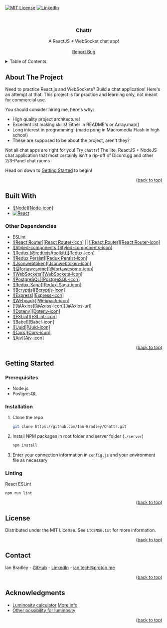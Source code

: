 <a name="readme-top"></a>


<!-- PROJECT SHIELD -->
<!-- [![Contributors][contributors-shield]][contributors-url]
[![Forks][forks-shield]][forks-url]
[![Stargazers][stars-shield]][stars-url]
[![Issues][issues-shield]][issues-url] -->
[![MIT License][license-shield]][license-url]
[![LinkedIn][linkedin-shield]][linkedin-url]


<br />


<!-- PROJECT LOGO -->
<div align="center">
  <a href="https://github.com/Ian-Bradley/Chattr">
    <!-- <img src="images/logo.png" alt="Logo" width="80" height="80"> -->
  </a>
  <h3 align="center">Chattr</h3>
  <p align="center">
    A ReactJS + WebSocket chat app!
    <!-- <br /> -->
    <!-- <a href=""><strong>Explore the docs »</strong></a> -->
    <br />
    <br />
    <!-- <a href="">View Demo</a> -->
    <!-- · -->
    <a href="https://github.com/Ian-Bradley/Chattr/issues">Report Bug</a>
    <!-- · -->
    <!-- <a href="https://github.com/Ian-Bradley/Chattr/issues">Request Feature</a> -->
  </p>
</div>


<!-- TABLE OF CONTENTS -->
<details>
  <summary>Table of Contents</summary>
  <ol>
    <li>
      <a href="#about-the-project">About The Project</a>
      <ul>
        <li><a href="#built-with">Built With</a></li>
      </ul>
    </li>
    <li>
      <a href="#getting-started">Getting Started</a>
      <ul>
        <li><a href="#prerequisites">Prerequisites</a></li>
        <li><a href="#installation">Installation</a></li>
      </ul>
    </li>
    <li><a href="#license">License</a></li>
    <li><a href="#contact">Contact</a></li>
    <li><a href="#acknowledgments">Acknowledgments</a></li>
  </ol>
</details>


<!-- ABOUT THE PROJECT -->
## About The Project

<!-- [![Product Name Screen Shot][product-screenshot]](https://example.com) -->

Need to practice React.js and WebSockets? Build a chat application! Here's an attempt at that. This project is for practice and learning only, not meant for commercial use.

You should consider hiring me, here's why:
* High quality project architecture!
* Excellent list making skills! Either in README's or Array.map()
* Long interest in programming! (made pong in Macromedia Flash in high school)
* These are supposed to be about the project, aren't they?

Not all chat apps are right for you! Try `Chattr`! The lite, ReactJS + NodeJS chat application that most certainly isn't a rip-off of Dicord.gg and other 2/3-Panel chat rooms


Head on down to <a href="#getting-started">Getting Started</a> to begin!


<p align="right">(<a href="#readme-top">back to top</a>)</p>



## Built With

* [![Node][Node-icon]][Node-url]
* [![React][React-icon]][React-url]

### Other Dependencies

* ESLint
* [![React Router][React Router-icon]][React Router-url] || [![React Router][React Router-icon]][React Router-url2]
* [![Styled-components][Styled-components-icon]][Styled-components-url]
* [![Redux (@reduxjs/toolkit)][Redux-icon]][Redux-url]
* [![Redux Persist][Redux Persist-icon]][Redux Persist-url]
* [![Jsonwebtoken][Jsonwebtoken-icon]][Jsonwebtoken-url]
* [![@fortawesome][@fortawesome-icon]][@fortawesome-url]
* [![WebSockets][WebSockets-icon]][WebSockets-url]
* [![PostgreSQL][PostgreSQL-icon]][PostgreSQL-url]
* [![Redux-Saga][Redux-Saga-icon]][Redux-Saga-url]
* [![Bcryptjs][Bcryptjs-icon]][Bcryptjs-url]
* [![Express][Express-icon]][Express-url]
* [![Webpack][Webpack-icon]][Webpack-url]
* [![@Axios][@Axios-icon]][@Axios-url]
* [![Dotenv][Dotenv-icon]][Dotenv-url]
* [![ESLint][ESLint-icon]][ESLint-url]
* [![Babel][Babel-icon]][Babel-url]
* [![Uuid][Uuid-icon]][Uuid-url]
* [![Cors][Cors-icon]][Cors-url]
* [![Ajv][Ajv-icon]][Ajv-url]


<p align="right">(<a href="#readme-top">back to top</a>)</p>



<!-- GETTING STARTED -->
## Getting Started


### Prerequisites

* Node.js
* PostgresQL

### Installation

1. Clone the repo
   ```sh
   git clone https://github.com/Ian-Bradley/Chattr.git
   ```
2. Install NPM packages in root folder and server folder (`./server`)
   ```sh
   npm install
   ```
3. Enter your connection information in `config.js` and your environment file as necessary

### Linting

React ESLint

```
npm run lint
```


<p align="right">(<a href="#readme-top">back to top</a>)</p>



<!-- LICENSE -->
## License

Distributed under the MIT License. See `LICENSE.txt` for more information.

<p align="right">(<a href="#readme-top">back to top</a>)</p>



<!-- CONTACT -->
## Contact

Ian Bradley - [GitHub](https://github.com/Ian-Bradley/) - [LinkedIn](https://linkedin.com/in/ian-bradley-418505159/) - ian.tech@proton.me


<p align="right">(<a href="#readme-top">back to top</a>)</p>



<!-- ACKNOWLEDGMENTS -->
## Acknowledgments

* [Luminosity calculator](https://react-icons.github.io/react-icons/search) [More info](https://en.wikipedia.org/wiki/Rec._709#Luma_coefficients)
* [Other possibility for luminosity](https://github.com/bgrins/TinyColor)


<p align="right">(<a href="#readme-top">back to top</a>)</p>

<!-- MARKDOWN LINKS & IMAGES -->
<!-- [contributors-shield]: https://img.shields.io/github/contributors/Ian-Bradley/Chattr?style=plastic
[contributors-url]: https://github.com/Ian-Bradley/Chattr/graphs/contributors
[forks-shield]: https://img.shields.io/github/forks/Ian-Bradley/Chattr?style=plastic
[forks-url]: https://github.com/Ian-Bradley/Chattr/network/members
[stars-shield]: https://img.shields.io/github/stars/Ian-Bradley/Chattr?style=plastic
[stars-url]: https://github.com/Ian-Bradley/Chattr/stargazers
[issues-shield]: https://img.shields.io/github/issues/Ian-Bradley/Chattr?style=plastic
[issues-url]: https://github.com/Ian-Bradley/Chattr/issues -->
[license-shield]: https://img.shields.io/github/license/Ian-Bradley/Chattr?style=plastic
[license-url]: https://github.com/Ian-Bradley/Chattr/blob/master/LICENSE.txt
[linkedin-shield]: https://img.shields.io/badge/-LinkedIn-black?style=plastic&logo=linkedin&colorB=555
[linkedin-url]: https://linkedin.com/in/ian-bradley-418505159/

<!-- [product-screenshot]: images/screenshot.png -->

[React-icon]: https://img.shields.io/badge/React-20232A?style=plastic&logo=react&logoColor=61DAFB
[React-url]: https://reactjs.org/
<!-- [Node-icon]: -->
[Node-url]: https://nodejs.org/

<!-- [Ajv-icon]: ICONURL -->
[Ajv-url]: https://ajv.js.org/
<!-- [Axios-icon]: ICONURL -->
[Axios-url]: https://axios-http.com/
<!-- [Babel-icon]: ICONURL -->
[Babel-url]: https://babeljs.io/
<!-- [Bcryptjs-icon]: ICONURL -->
[Bcryptjs-url]: https://github.com/dcodeIO/bcrypt.js#readme
<!-- [Cors-icon]: ICONURL -->
[Cors-url]: https://github.com/expressjs/cors#readme
<!-- [Dotenv-icon]: ICONURL -->
[Dotenv-url]: https://github.com/motdotla/dotenv#readme
<!-- [WebSESLintoESLintckets-icon]: ICONURL -->
[ESLint-url]: https://eslint.org/
<!-- [Express-icon]: ICONURL -->
[Express-url]: https://expressjs.com/
<!-- [@fortawesome-icon]: ICONURL -->
[@fortawesome-url]: https://fortawesome.com/
<!-- [Jsonwebtoken-icon]: ICONURL -->
[Jsonwebtoken-url]: https://github.com/auth0/node-jsonwebtoken#readme
<!-- [PostgreSQL-icon]: ICONURL -->
[PostgreSQL-url]: https://github.com/brianc/node-postgres
<!-- [React Router-icon]: ICONURL -->
[React Router-url]: https://reactrouter.com/
[React Router-url2]: https://github.com/remix-run/react-router#readme
<!-- [Redux-icon]: ICONURL -->
[Redux-url]: https://redux.js.org/
<!-- [Redux Persist-icon]: ICONURL -->
[Redux Persist-url]: https://github.com/rt2zz/redux-persist#readme
<!-- [Redux-Saga-icon]: ICONURL -->
[Redux-Saga-url]: https://redux-saga.js.org/
<!-- [Styled-components-icon]: ICONURL -->
[Styled-components-url]: https://styled-components.com/
<!-- [Uuid-icon]: ICONURL -->
[Uuid-url]: https://github.com/uuidjs/uuid#readme
<!-- [Webpack-icon]: ICONURL -->
[Webpack-url]: https://webpack.js.org/
<!-- [WebSockets-icon]: ICONURL -->
[WebSockets-url]: https://github.com/websockets/ws